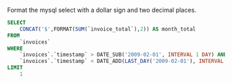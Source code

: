 Format the mysql select with a dollar sign and two decimal places.

```sql
SELECT
    CONCAT('$',FORMAT(SUM(`invoice_total`),2)) AS month_total
FROM
    `invoices`
WHERE
    `invoices`.`timestamp` > DATE_SUB('2009-02-01', INTERVAL 1 DAY) AND
    `invoices`.`timestamp` < DATE_ADD(LAST_DAY('2009-02-01'), INTERVAL 1 DAY)
LIMIT
    1
```